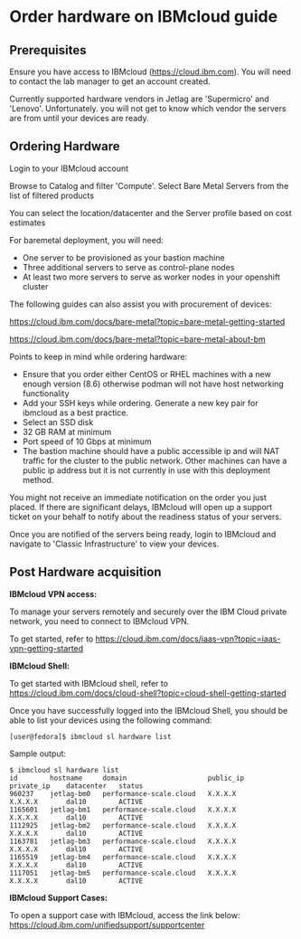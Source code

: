 # Order hardware on IBMcloud guide

## Prerequisites

Ensure you have access to IBMcloud (https://cloud.ibm.com). You will need to contact the lab manager to get an account created.

Currently supported hardware vendors in Jetlag are 'Supermicro' and 'Lenovo'. Unfortunately. you will not get to know which vendor the servers are from until your devices are ready.


## Ordering Hardware

Login to your IBMcloud account

Browse to Catalog and filter 'Compute'. Select Bare Metal Servers from the list of filtered products

You can select the location/datacenter and the Server profile based on cost estimates

For baremetal deployment, you will need:

* One server to be provisioned as your bastion machine
* Three additional servers to serve as control-plane nodes
* At least two more servers to serve as worker nodes in your openshift cluster

The following guides can also assist you with procurement of devices:

https://cloud.ibm.com/docs/bare-metal?topic=bare-metal-getting-started

https://cloud.ibm.com/docs/bare-metal?topic=bare-metal-about-bm

Points to keep in mind while ordering hardware:

* Ensure that you order either CentOS or RHEL machines with a new enough version (8.6) otherwise podman will not have host networking functionality
* Add your SSH keys while ordering. Generate a new key pair for ibmcloud as a best practice.
* Select an SSD disk
* 32 GB RAM at minimum
* Port speed of 10 Gbps at minimum
* The bastion machine should have a public accessible ip and will NAT traffic for the cluster to the public network. Other machines can have a public ip address but it is not currently in use with this deployment method.

You might not receive an immediate notification on the order you just placed.
If there are significant delays, IBMcloud will open up a support ticket on your behalf to notify about the readiness status of your servers.

Once you are notified of the servers being ready, login to IBMcloud and navigate to 'Classic Infrastructure' to view your devices.


## Post Hardware acquisition

**IBMcloud VPN access:**

To manage your servers remotely and securely over the IBM Cloud private network, you need to connect to IBMcloud VPN.

To get started, refer to https://cloud.ibm.com/docs/iaas-vpn?topic=iaas-vpn-getting-started

**IBMcloud Shell:**

To get started with IBMcloud shell, refer to https://cloud.ibm.com/docs/cloud-shell?topic=cloud-shell-getting-started

Once you have successfully logged into the IBMcloud Shell, you should be able to list  your devices using the following command:

```console
[user@fedora]$ ibmcloud sl hardware list
```

Sample output:

```console
$ ibmcloud sl hardware list
id        hostname     domain                    public_ip        private_ip    datacenter   status
960237    jetlag-bm0   performance-scale.cloud   X.X.X.X          X.X.X.X       dal10        ACTIVE
1165601   jetlag-bm1   performance-scale.cloud   X.X.X.X          X.X.X.X       dal10        ACTIVE
1112925   jetlag-bm2   performance-scale.cloud   X.X.X.X          X.X.X.X       dal10        ACTIVE
1163781   jetlag-bm3   performance-scale.cloud   X.X.X.X          X.X.X.X       dal10        ACTIVE
1165519   jetlag-bm4   performance-scale.cloud   X.X.X.X          X.X.X.X       dal10        ACTIVE
1117051   jetlag-bm5   performance-scale.cloud   X.X.X.X          X.X.X.X       dal10        ACTIVE
```

**IBMcloud Support Cases:**

To open a support case with IBMcloud, access the link below:
https://cloud.ibm.com/unifiedsupport/supportcenter
